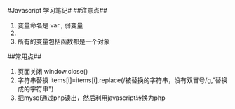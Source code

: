 #Javascript 学习笔记#
##注意点##
1. 变量命名是 var , 弱变量
2. <script>   书写代码    </script>
3. 所有的变量包括函数都是一个对象








##常用点##
1. 页面关闭  window.close()
2. 字符串替换  items[i]=items[i].replace(/被替换的字符串，没有双冒号/g,"替换成的字符串")
3. 把mysql通过php读出，然后利用javascript转换为php
